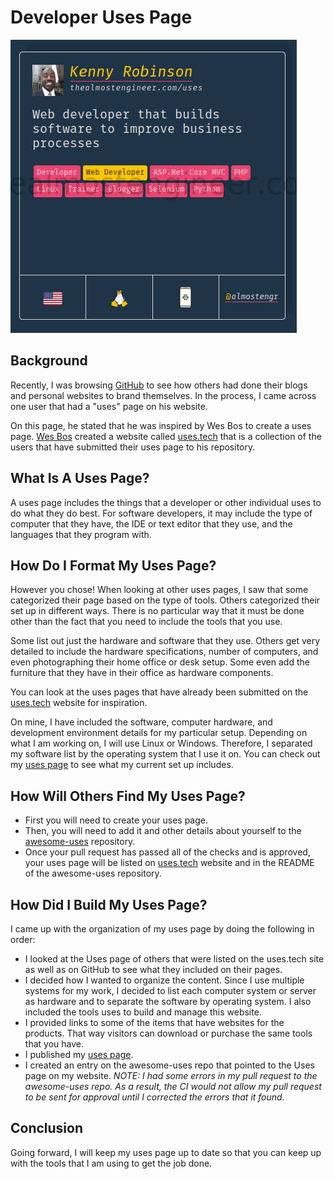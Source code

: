 ﻿
# Developer Uses Page

![My Uses Entry on uses.tech](/images/2020.02.01-uses-entry.jpg)

## Background 

Recently, I was browsing [GitHub](https://github.com/almostengr) to see how others 
had done their blogs and personal websites to brand themselves. In the process, 
I came across one user that had a "uses" page on his website. 

On this page, he stated that he was inspired by Wes Bos to create a uses page. 
<a href="https://github.com/wesbos/awesome-uses" target="_blank">Wes Bos</a> 
created a website called 
<a href="https://uses.tech" target="_blank">uses.tech</a> that is a collection
of the users that have submitted their uses page to his repository.

## What Is A Uses Page? 

A uses page includes the things that a developer or other individual uses to 
do what they do best. For software developers, it may include the type of computer 
that they have, the IDE or text editor that they use, and the languages 
that they program with.

## How Do I Format My Uses Page? 

However you chose! When looking at other uses pages, I saw that some categorized their 
page based on the type of tools. Others categorized their set up in different 
ways. There is no particular way that it must be done other than the fact
that you need to include the tools that you use.

Some list out just the hardware and software that they use. Others get very detailed 
to include the hardware specifications, number of computers, and even
photographing their home office or desk setup. Some even add the furniture 
that they have in their office as hardware components.

You can look at the uses pages that have already been submitted on the 
<a href="https://uses.tech" target="_blank">uses.tech</a> website for inspiration.

On mine, I have included the software, computer hardware, and 
development environment details for my particular setup. Depending on what I am 
working on, I will use Linux or Windows. Therefore, I separated my software list 
by the operating system that I use it on. 
You can check out my [uses page](/uses) to see what my current set up includes.

## How Will Others Find My Uses Page? 

* First you will need to create your uses page. 
* Then, you will need to add it 
and other details about yourself to the
<a href="https://github.com/wesbos/awesome-uses" target="_blank">awesome-uses</a>
repository. 
* Once your pull request has passed all of the checks and 
is approved, your uses page will be listed on 
<a href="https://uses.tech" target="_blank">uses.tech</a>
website and in the README of the awesome-uses repository.

## How Did I Build My Uses Page? 

I came up with the organization of my uses page by doing the following in order:

* I looked at the Uses page of others that were listed on the uses.tech site
as well as on GitHub to see what they included on their pages.
* I decided how I wanted to organize the content. Since I use multiple systems 
for my work, I decided to list each computer system or server as hardware and to 
separate the software by operating system. I also included the tools uses to 
build and manage this website.
* I provided links to some of the items that have websites for the products. That 
way visitors can download or purchase the same tools that you have.
* I published my [uses page](/uses).
* I created an entry on the awesome-uses repo that pointed to the Uses page on 
my website. *NOTE: I had some errors in my pull request to the awesome-uses repo. As a 
result, the CI would not allow my pull request to be sent for approval until 
I corrected the errors that it found.*

## Conclusion

Going forward, I will keep my uses page up to date so that you can keep up 
with the tools that I am using to get the job done. 

